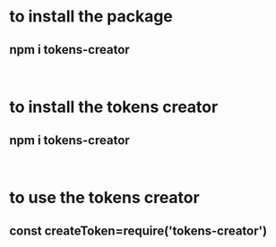 <html>
<h1>to install the package</h1>
<h2>npm i tokens-creator</h2>

<br>
<h1>to install the tokens creator</h1>
<h2>npm i tokens-creator</h2>

<br>
<h1>to use  the tokens creator</h1>
<h2>const createToken=require('tokens-creator')<h2>

</html>
